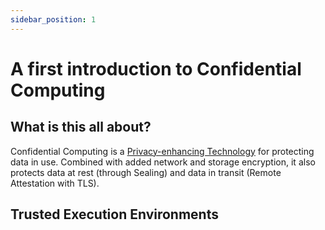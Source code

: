 ```yaml
---
sidebar_position: 1
---
```


# A first introduction to Confidential Computing 

## What is this all about? 
Confidential Computing is a [Privacy-enhancing Technology](https://en.wikipedia.org/wiki/Privacy-enhancing_technologies) for protecting data in use. Combined with added network and storage encryption, it also protects data at rest (through Sealing) and data in transit (Remote Attestation with TLS). 


## Trusted Execution Environments

